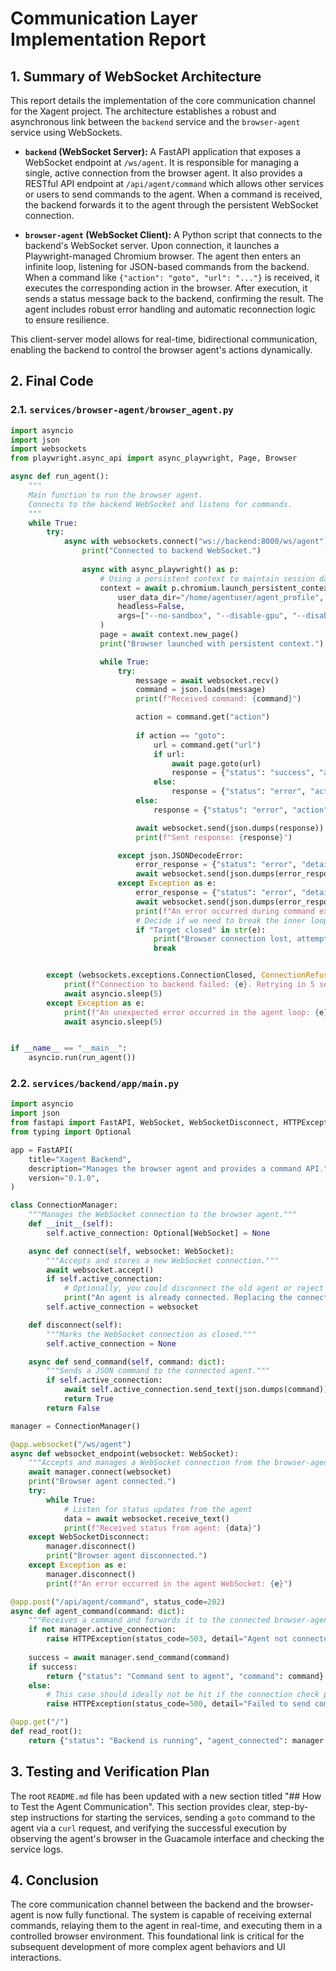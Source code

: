 # Communication Layer Implementation Report

## 1. Summary of WebSocket Architecture

This report details the implementation of the core communication channel for the Xagent project. The architecture establishes a robust and asynchronous link between the `backend` service and the `browser-agent` service using WebSockets.

-   **`backend` (WebSocket Server):** A FastAPI application that exposes a WebSocket endpoint at `/ws/agent`. It is responsible for managing a single, active connection from the browser agent. It also provides a RESTful API endpoint at `/api/agent/command` which allows other services or users to send commands to the agent. When a command is received, the backend forwards it to the agent through the persistent WebSocket connection.

-   **`browser-agent` (WebSocket Client):** A Python script that connects to the backend's WebSocket server. Upon connection, it launches a Playwright-managed Chromium browser. The agent then enters an infinite loop, listening for JSON-based commands from the backend. When a command like `{"action": "goto", "url": "..."}` is received, it executes the corresponding action in the browser. After execution, it sends a status message back to the backend, confirming the result. The agent includes robust error handling and automatic reconnection logic to ensure resilience.

This client-server model allows for real-time, bidirectional communication, enabling the backend to control the browser agent's actions dynamically.

## 2. Final Code

### 2.1. `services/browser-agent/browser_agent.py`

```python
import asyncio
import json
import websockets
from playwright.async_api import async_playwright, Page, Browser

async def run_agent():
    """
    Main function to run the browser agent.
    Connects to the backend WebSocket and listens for commands.
    """
    while True:
        try:
            async with websockets.connect("ws://backend:8000/ws/agent") as websocket:
                print("Connected to backend WebSocket.")
                
                async with async_playwright() as p:
                    # Using a persistent context to maintain session data
                    context = await p.chromium.launch_persistent_context(
                        user_data_dir="/home/agentuser/agent_profile",
                        headless=False, 
                        args=["--no-sandbox", "--disable-gpu", "--disable-dev-shm-usage"]
                    )
                    page = await context.new_page()
                    print("Browser launched with persistent context.")

                    while True:
                        try:
                            message = await websocket.recv()
                            command = json.loads(message)
                            print(f"Received command: {command}")

                            action = command.get("action")
                            
                            if action == "goto":
                                url = command.get("url")
                                if url:
                                    await page.goto(url)
                                    response = {"status": "success", "action": "goto", "details": f"Navigated to {url}"}
                                else:
                                    response = {"status": "error", "action": "goto", "details": "Missing URL"}
                            else:
                                response = {"status": "error", "action": "unknown", "details": f"Unknown action: {action}"}

                            await websocket.send(json.dumps(response))
                            print(f"Sent response: {response}")

                        except json.JSONDecodeError:
                            error_response = {"status": "error", "details": "Invalid JSON received"}
                            await websocket.send(json.dumps(error_response))
                        except Exception as e:
                            error_response = {"status": "error", "details": str(e)}
                            await websocket.send(json.dumps(error_response))
                            print(f"An error occurred during command execution: {e}")
                            # Decide if we need to break the inner loop and restart the browser
                            if "Target closed" in str(e):
                                print("Browser connection lost, attempting to reconnect...")
                                break


        except (websockets.exceptions.ConnectionClosed, ConnectionRefusedError) as e:
            print(f"Connection to backend failed: {e}. Retrying in 5 seconds...")
            await asyncio.sleep(5)
        except Exception as e:
            print(f"An unexpected error occurred in the agent loop: {e}. Retrying in 5 seconds...")
            await asyncio.sleep(5)


if __name__ == "__main__":
    asyncio.run(run_agent())
```

### 2.2. `services/backend/app/main.py`

```python
import asyncio
import json
from fastapi import FastAPI, WebSocket, WebSocketDisconnect, HTTPException
from typing import Optional

app = FastAPI(
    title="Xagent Backend",
    description="Manages the browser agent and provides a command API.",
    version="0.1.0",
)

class ConnectionManager:
    """Manages the WebSocket connection to the browser agent."""
    def __init__(self):
        self.active_connection: Optional[WebSocket] = None

    async def connect(self, websocket: WebSocket):
        """Accepts and stores a new WebSocket connection."""
        await websocket.accept()
        if self.active_connection:
            # Optionally, you could disconnect the old agent or reject the new one.
            print("An agent is already connected. Replacing the connection.")
        self.active_connection = websocket

    def disconnect(self):
        """Marks the WebSocket connection as closed."""
        self.active_connection = None

    async def send_command(self, command: dict):
        """Sends a JSON command to the connected agent."""
        if self.active_connection:
            await self.active_connection.send_text(json.dumps(command))
            return True
        return False

manager = ConnectionManager()

@app.websocket("/ws/agent")
async def websocket_endpoint(websocket: WebSocket):
    """Accepts and manages a WebSocket connection from the browser-agent."""
    await manager.connect(websocket)
    print("Browser agent connected.")
    try:
        while True:
            # Listen for status updates from the agent
            data = await websocket.receive_text()
            print(f"Received status from agent: {data}")
    except WebSocketDisconnect:
        manager.disconnect()
        print("Browser agent disconnected.")
    except Exception as e:
        manager.disconnect()
        print(f"An error occurred in the agent WebSocket: {e}")

@app.post("/api/agent/command", status_code=202)
async def agent_command(command: dict):
    """Receives a command and forwards it to the connected browser-agent."""
    if not manager.active_connection:
        raise HTTPException(status_code=503, detail="Agent not connected")
    
    success = await manager.send_command(command)
    if success:
        return {"status": "Command sent to agent", "command": command}
    else:
        # This case should ideally not be hit if the connection check passes
        raise HTTPException(status_code=500, detail="Failed to send command to agent")

@app.get("/")
def read_root():
    return {"status": "Backend is running", "agent_connected": manager.active_connection is not None}
```

## 3. Testing and Verification Plan

The root `README.md` file has been updated with a new section titled "## How to Test the Agent Communication". This section provides clear, step-by-step instructions for starting the services, sending a `goto` command to the agent via a `curl` request, and verifying the successful execution by observing the agent's browser in the Guacamole interface and checking the service logs.

## 4. Conclusion

The core communication channel between the backend and the browser-agent is now fully functional. The system is capable of receiving external commands, relaying them to the agent in real-time, and executing them in a controlled browser environment. This foundational link is critical for the subsequent development of more complex agent behaviors and UI interactions.